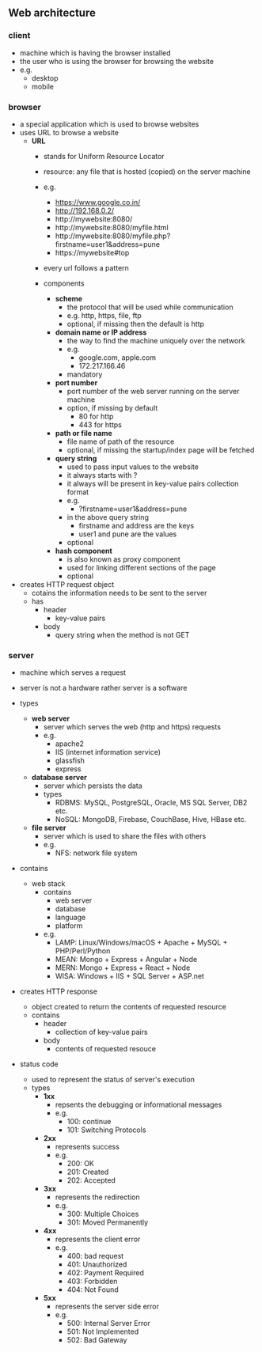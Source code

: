 ## Web architecture

### client

- machine which is having the browser installed
- the user who is using the browser for browsing the website
- e.g.
  - desktop
  - mobile

### browser

- a special application which is used to browse websites
- uses URL to browse a website
  - **URL**
    - stands for Uniform Resource Locator
    - resource: any file that is hosted (copied) on the server machine
    - e.g.
      - https://www.google.co.in/
      - http://192.168.0.2/
      - http://mywebsite:8080/
      - http://mywebsite:8080/myfile.html
      - http://mywebsite:8080/myfile.php?firstname=user1&address=pune
      - https://mywebsite#top

    - every url follows a pattern
    - components
      - **scheme**
        - the protocol that will be used while communication
        - e.g. http, https, file, ftp
        - optional, if missing then the default is http
      - **domain name or IP address**
        - the way to find the machine uniquely over the network
        - e.g.
          - google.com, apple.com
          - 172.217.166.46
        - mandatory
      - **port number**
        - port number of the web server running on the server machine
        - option, if missing by default
          - 80 for http
          - 443 for https
      - **path or file name**
        - file name of path of the resource
        - optional, if missing the startup/index page will be fetched
      - **query string**
        - used to pass input values to the website
        - it always starts with ?
        - it always will be present in key-value pairs collection format
        - e.g.
          - ?firstname=user1&address=pune
        - in the above query string
          - firstname and address are the keys
          - user1 and pune are the values
        - optional
      - **hash component**
        - is also known as proxy component
        - used for linking different sections of the page
        - optional
- creates HTTP request object
  - cotains the information needs to be sent to the server
  - has
    - header
      - key-value pairs
    - body
      - query string when the method is not GET

### server

- machine which serves a request
- server is not a hardware rather server is a software
- types
  - **web server**
    - server which serves the web (http and https) requests
    - e.g.
      - apache2
      - IIS (internet information service)
      - glassfish
      - express
  - **database server**
    - server which persists the data
    - types
      - RDBMS: MySQL, PostgreSQL, Oracle, MS SQL Server, DB2 etc.
      - NoSQL: MongoDB, Firebase, CouchBase, Hive, HBase etc.
  - **file server**
    - server which is used to share the files with others
    - e.g.
      - NFS: network file system
- contains
  - web stack
    - contains
      - web server
      - database
      - language
      - platform
    - e.g.
      - LAMP: Linux/Windows/macOS + Apache + MySQL + PHP/Perl/Python
      - MEAN: Mongo + Express + Angular + Node
      - MERN: Mongo + Express + React + Node
      - WISA: Windows + IIS + SQL Server + ASP.net

- creates HTTP response
  - object created to return the contents of requested resource
  - contains
    - header
      - collection of key-value pairs
    - body
      - contents of requested resouce
- status code
  - used to represent the status of server's execution
  - types
    - **1xx**
      - repsents the debugging or informational messages
      - e.g.
        - 100: continue
        - 101: Switching Protocols
    - **2xx**
      - represents success
      - e.g.
        - 200: OK
        - 201: Created
        - 202: Accepted
    - **3xx**
      - represents the redirection
      - e.g.
        - 300: Multiple Choices
        - 301: Moved Permanently
    - **4xx**
      - represents the client error
      - e.g.
        - 400: bad request
        - 401: Unauthorized
        - 402: Payment Required
        - 403: Forbidden
        - 404: Not Found
    - **5xx**
      - represents the server side error
      - e.g.
        - 500: Internal Server Error
        - 501: Not Implemented
        - 502: Bad Gateway